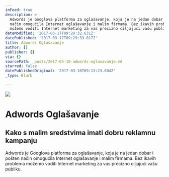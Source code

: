 ```yaml
---
inFeed: true
description: >-
  Adwords je Googlova platforma za oglašavanje, koja je na jedan dobar i pošten
  način omogućila Internet oglašavanje i malim firmama. Bez ikavih problema
  možemo voditi Internet marketing za vas precizno ciljajući vašu publiku.
dateModified: '2017-03-17T09:29:32.631Z'
datePublished: '2017-03-17T09:29:33.817Z'
title: Adwords Oglašavanje
author: []
publisher: {}
via: {}
sourcePath: _posts/2017-03-10-adwords-oglasavanje.md
starred: false
datePublishedOriginal: '2017-03-16T09:13:23.604Z'
_type: Blurb

---
```

![](https://the-grid-user-content.s3-us-west-2.amazonaws.com/2c4f2a27-59bb-470a-85a5-4c3bfc8e5777.jpg)

# Adwords Oglašavanje

## Kako s malim sredstvima imati dobru reklamnu kampanju

Adwords je Googlova platforma za oglašavanje, koja je na jedan dobar i pošten način omogućila Internet oglašavanje i malim firmama. Bez ikavih problema možemo voditi Internet marketing za vas precizno ciljajući vašu publiku.